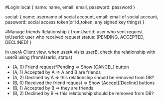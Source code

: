 #Login
local {
name: name,
email: email,
password: password
}

social: {
name: username of social account,
email: email of social account,
password: social access token(or id_token, any signed key things)
}

#Manage friends
Relationship {
fromUserId: user who sent request
toUserId: user who received request
status: [PENDING, ACCEPTED, DECLINED]
}

In userA Client view,
when userA visits userB,
check the relationship with userB using (fromUserId, status)
- (A, 0) Friend request*Pending => Show [CANCEL] button
- (A, 1) Accepted by A => A and B are friends
- (A, 2) Declined by A => this relationship should be removed from DB?
- (B, 0) Received the friend request => Show [Accept][Decline] buttons
- (B, 1) Accepted by B => they are friends
- (B, 2) Declined by B => this relationship should be removed from DB?